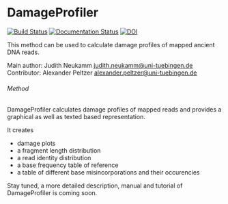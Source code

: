 # DamageProfiler
[![Build Status](https://travis-ci.org/Integrative-Transcriptomics/DamageProfiler.svg?branch=master)](https://travis-ci.org/Integrative-Transcriptomics/DamageProfiler)
[![Documentation Status](https://readthedocs.org/projects/damageprofiler/badge/?version=latest)](http://damageprofiler.readthedocs.io/en/latest/?badge=latest)
[![DOI](https://zenodo.org/badge/84447018.svg)](https://zenodo.org/badge/latestdoi/84447018)

This method can be used to calculate damage profiles of mapped ancient DNA reads. 

Main author: Judith Neukamm <judith.neukamm@uni-tuebingen.de>
Contributor: Alexander Peltzer <alexander.peltzer@uni-tuebingen.de>

###### Method
DamageProfiler calculates damage profiles of mapped reads and provides a 
graphical as well as texted based representation. 

It creates 
- damage plots
- a fragment length distribution
- a read identity distribution 
- a base frequency table of reference 
- a table of different base misincorporations and their occurencies

Stay tuned, a more detailed description, manual and tutorial of DamageProfiler is coming soon.



